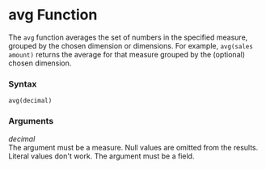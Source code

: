 # avg Function<a name="avg-function"></a>

The `avg` function averages the set of numbers in the specified measure, grouped by the chosen dimension or dimensions\. For example, `avg(sales amount)` returns the average for that measure grouped by the \(optional\) chosen dimension\.

### Syntax<a name="avg-function-syntax"></a>

```
avg(decimal)
```

### Arguments<a name="avg-function-arguments"></a>

 *decimal*   
The argument must be a measure\. Null values are omitted from the results\. Literal values don't work\. The argument must be a field\.